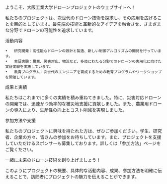 ようこそ、大阪工業大学ドローンプロジェクトのウェブサイトへ！

私たちのプロジェクトは、次世代のドローン技術を探求し、その応用を広げることを目的としています。最先端の技術と革新的なアイデアを融合させ、さまざまな分野でドローンの可能性を追求しています。

活動内容

	•	研究開発：高性能なドローンの設計と製造、新しい制御アルゴリズムの開発を行っています。
	•	実証実験：農業、災害対応、物流など、多岐にわたる分野でのドローンの実用化に向けた実証実験を実施しています。
	•	教育プログラム：次世代のエンジニアを育成するための教育プログラムやワークショップを開催しています。

成果と実績

私たちはこれまでに多くの実績を積み重ねてきました。特に、災害対応ドローンの開発では、迅速かつ効率的な被災地支援に貢献しました。また、農業用ドローンの導入により、生産性の向上とコスト削減を実現しました。

参加方法や支援

私たちのプロジェクトに興味を持たれた方は、ぜひご参加ください。学生、研究者、企業の方々、皆さんの参加をお待ちしています。また、プロジェクトを支援していただけるスポンサーも募集しております。詳しくは「参加方法」ページをご覧ください。

一緒に未来のドローン技術を創り上げましょう！

このようにプロジェクトの概要、具体的な活動内容、成果、参加方法を明確に伝えることで、訪問者にプロジェクトの魅力を伝えることができます。
